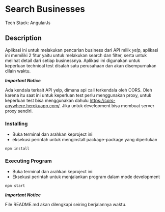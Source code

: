 # Search Businesses
Tech Stack: AngularJs

## Description
Aplikasi ini untuk melakukan pencarian business dari API milik *yelp*, aplikasi ini memiliki 2 fitur yaitu untuk melakukan search dan filter, serta untuk melihat detail dari setiap businessnya.
Aplikasi ini digunakan untuk keperluan technical test disalah satu perusahaan dan akan disempurnakan dilain waktu.

***Important Notice***

Ada kendala terkait API yelp, dimana api call terkendala oleh CORS. Oleh karena itu saat ini untuk keperluan test perlu menggunakan proxy, untuk keperluan test bisa menggunakan dahulu https://cors-anywhere.herokuapp.com/. Jika untuk development bisa membuat server proxy sendiri.

### Installing
- Buka terminal dan arahkan keproject ini
- eksekusi perintah untuk menginstall package-package yang diperlukan
```
npm install
```

### Executing Program
- Buka terminal dan arahkan keproject ini
- Eksekusi perintah untuk menjalankan program dalam mode development
```
npm start
```

***Important Notice***

File README.md akan dilengkapi seiring berjalannya waktu.